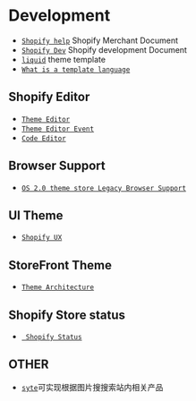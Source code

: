 # Development

* [` Shopify help `](https://help.shopify.com/en) Shopify Merchant Document
* [` Shopify Dev `](https://shopify.dev/) Shopify development Document
* [` liquid `](https://shopify.github.io/liquid/) theme template
* [` What is a template language `](https://shopify.dev/api/liquid#what_is_a_template_language)

## Shopify Editor

* [` Theme Editor `](https://shopify.dev/themes/tools/online-editor)
* [` Theme Editor Event `](https://shopify.dev/themes/architecture/sections/integrate-sections-with-the-theme-editor)
* [` Code Editor `](https://shopify.dev/themes/tools/code-editor)

## Browser Support

* [` OS 2.0 theme store Legacy Browser Support `](https://www.shopify.com/partners/blog/legacy-browser-support?itcat=partner_blog&itterm=shopify_online_store)

## UI Theme

* [` Shopify UX `](https://ux.shopify.com/next-generation-theme-design-5aae94f6d44c)

## StoreFront Theme

* [` Theme Architecture `](https://shopify.dev/themes/architecture)

## Shopify Store status

* [` Shopify Status`](https://www.shopifystatus.com/)

## OTHER

* [` syte `](https://www.syte.ai/)可实现根据图片搜搜索站内相关产品
